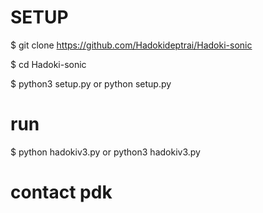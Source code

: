 # SETUP
$ git clone https://github.com/Hadokideptrai/Hadoki-sonic

$ cd Hadoki-sonic

$ python3 setup.py or python setup.py

# run

$ python hadokiv3.py or python3 hadokiv3.py

# contact pdk
